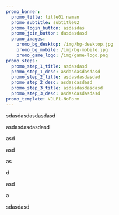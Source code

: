 ```yaml
---
promo_banner:
  promo_title: title01 naman
  promo_subtitle: subtitle02
  promo_login_button: asdasdas
  promo_join_button: dasdasdasd
  promo_images:
    promo_bg_desktop: /img/bg-desktop.jpg
    promo_bg_mobile: /img/bg-mobile.jpg
    promo_game_logo: /img/game-logo.png
promo_steps:
  promo_step_1_title: asdasdasd
  promo_step_1_desc: asdasdasdasdasd
  promo_step_2_title: asdasdasdasdad
  promo_step_2_desc: asdasdasdasd
  promo_step_3_title: asdasdasdasdasd
  promo_step_3_desc: asdasdasdasdasd
promo_template: VJLP1-NoForm
---
```

sdasdasdasdasdasd

asdasdasdasdasd

asd

asd

as

d

asd

a

sdasdasd